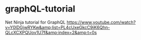 # graphQL-tutorial
Net Ninja tutorial for GraphQL https://www.youtube.com/watch?v=Y0lDGjwRYKw&amp;list=PL4cUxeGkcC9iK6Qhn-QLcXCXPQUov1U7f&amp;index=2&amp;t=0s
